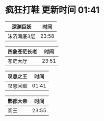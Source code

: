 # 疯狂打鞋 更新时间 01:41

| 深渊巨妖   | 时间    |
|--------|-------|
| 沫济海底3层 | 23:58 |

| 四象苍茫长老   | 时间    |
|--------|-------|
| 苍茫大厅 | 23:51 |

| 叹息之王   | 时间    |
|--------|-------|
| 叹息回廊 | 01:41 |

| 酆都大帝   | 时间    |
|--------|-------|
| 阎王 | 23:55 |